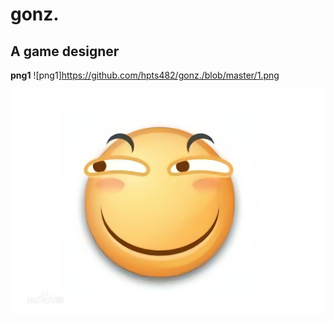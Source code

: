 # gonz.
A game designer
-----
**png1**
![png1]https://github.com/hpts482/gonz./blob/master/1.png


![huaji](https://github.com/hpts482/gonz./blob/master/111.jpg)
